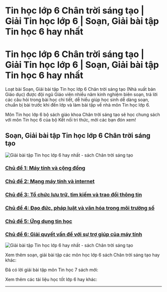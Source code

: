 # Tin học lớp 6 Chân trời sáng tạo | Giải Tin học lớp 6 | Soạn, Giải bài tập Tin học 6 hay nhất

# Tin học lớp 6 Chân trời sáng tạo | Giải Tin học lớp 6 | Soạn, Giải bài tập Tin học 6 hay nhất

Loạt bài Soạn, Giải bài tập Tin học lớp 6 Chân trời sáng tạo (Nhà xuất bản Giáo dục) được đội ngũ Giáo viên nhiều năm kinh nghiệm biên soạn, trả lời các câu hỏi trong bài học chi tiết, dễ hiểu giúp học sinh dễ dàng soạn, chuẩn bị bài trước khi đến lớp và làm bài tập về nhà môn Tin học lớp 6.

Môn Tin học lớp 6 bộ sách giáo khoa Chân trời sáng tạo sẽ học chung sách với môn Tin học 6 của bộ Kết nối tri thức, mời các bạn đón xem!

## Soạn, Giải bài tập Tin học lớp 6 Chân trời sáng tạo

![Giải bài tập Tin học lớp 6 hay nhất - sách Chân trời sáng tạo](https://vietjack.com/tin-hoc-6-kn/images/giai-tin-6-chan-troi-abs1.png)

### [**Chủ đề 1: Máy tính và cộng đồng**](https://vietjack.com/tin-hoc-6-kn/chu-de-1-may-tinh-va-cong-dong.jsp)

### [**Chủ đề 2: Mạng máy tính và internet**](https://vietjack.com/tin-hoc-6-kn/chu-de-2-mang-may-tinh-va-internet.jsp)

### [**Chủ đề 3: Tổ chức lưu trữ, tìm kiếm và trao đổi thông tin**](https://vietjack.com/tin-hoc-6-kn/chu-de-3-to-chuc-luu-tru-tim-kiem-va-trao-doi-thong-tin.jsp)

### [**Chủ đề 4: Đạo đức, pháp luật và văn hóa trong môi trường số**](https://vietjack.com/tin-hoc-6-kn/chu-de-4-dao-duc-phap-luat-va-van-hoa-trong-moi-truong-so.jsp)

### [**Chủ đề 5: Ứng dụng tin học**](https://vietjack.com/tin-hoc-6-kn/chu-de-5-ung-dung-tin-hoc.jsp)

### [**Chủ đề 6: Giải quyết vấn đề với sự trợ giúp của máy tính**](https://vietjack.com/tin-hoc-6-kn/chu-de-6-giai-quyet-van-de-voi-su-tro-giup-cua-may-tinh.jsp)

![Giải bài tập Tin học lớp 6 hay nhất - sách Chân trời sáng tạo](https://vietjack.com/tin-hoc-6-kn/images/giai-tin-6-chan-troi-abs2.png)

Xem thêm soạn, giải bài tập các môn học lớp 6 sách Chân trời sáng tạo hay khác:

Đã có lời giải bài tập môn Tin học 7 sách mới:

Xem thêm các tài liệu học tốt lớp 6 hay khác:

* * *
